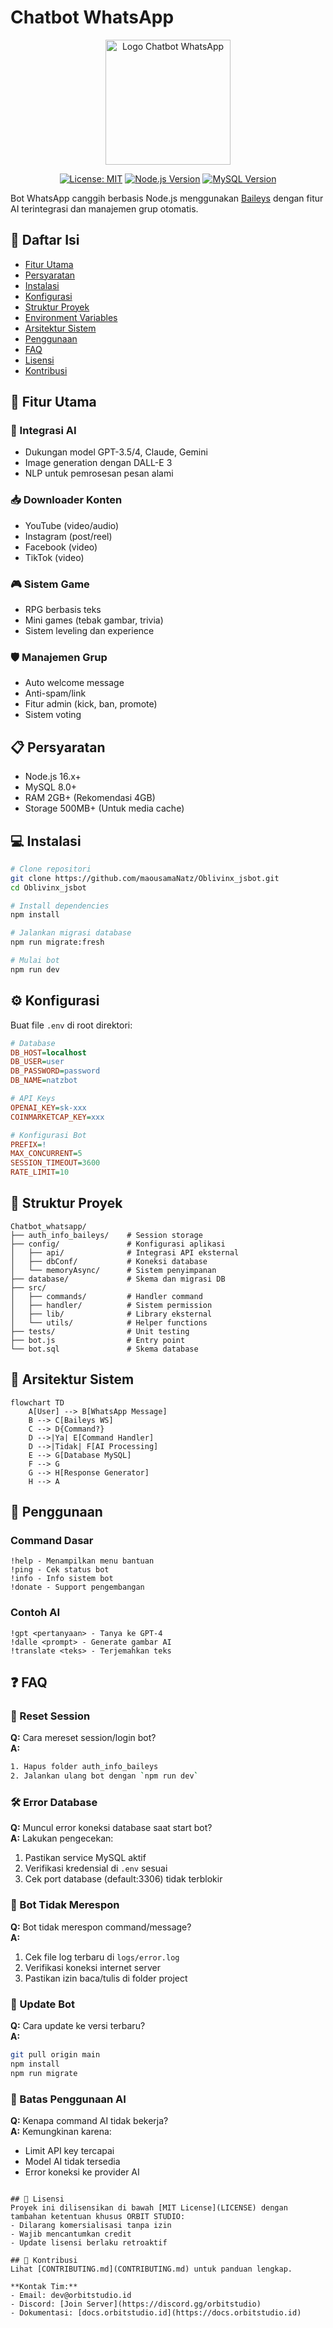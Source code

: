 # Chatbot WhatsApp

<div align="center">
  <img src="assets/logo.svg" alt="Logo Chatbot WhatsApp" width="200"/>
  
  [![License: MIT](https://img.shields.io/badge/License-MIT-yellow.svg)](https://opensource.org/licenses/MIT)
  [![Node.js Version](https://img.shields.io/badge/Node.js-16.x+-green.svg)](https://nodejs.org/)
  [![MySQL Version](https://img.shields.io/badge/MySQL-8.0+-blue.svg)](https://www.mysql.com/)
</div>

Bot WhatsApp canggih berbasis Node.js menggunakan [Baileys](https://github.com/WhiskeySockets/Baileys) dengan fitur AI terintegrasi dan manajemen grup otomatis.

## 📑 Daftar Isi
- [Fitur Utama](#-fitur-utama)
- [Persyaratan](#-persyaratan)
- [Instalasi](#-instalasi)
- [Konfigurasi](#-konfigurasi)
- [Struktur Proyek](#-struktur-proyek)
- [Environment Variables](#-environment-variables)
- [Arsitektur Sistem](#-arsitektur-sistem)
- [Penggunaan](#-penggunaan)
- [FAQ](#-faq)
- [Lisensi](#-lisensi)
- [Kontribusi](#-kontribusi)

## 🚀 Fitur Utama
### 🤖 Integrasi AI
- Dukungan model GPT-3.5/4, Claude, Gemini
- Image generation dengan DALL-E 3
- NLP untuk pemrosesan pesan alami

### 📥 Downloader Konten
- YouTube (video/audio)
- Instagram (post/reel)
- Facebook (video)
- TikTok (video)

### 🎮 Sistem Game
- RPG berbasis teks
- Mini games (tebak gambar, trivia)
- Sistem leveling dan experience

### 🛡️ Manajemen Grup
- Auto welcome message
- Anti-spam/link
- Fitur admin (kick, ban, promote)
- Sistem voting

## 📋 Persyaratan
- Node.js 16.x+
- MySQL 8.0+
- RAM 2GB+ (Rekomendasi 4GB)
- Storage 500MB+ (Untuk media cache)

## 💻 Instalasi
```bash
# Clone repositori
git clone https://github.com/maousamaNatz/Oblivinx_jsbot.git
cd Oblivinx_jsbot

# Install dependencies
npm install

# Jalankan migrasi database
npm run migrate:fresh

# Mulai bot
npm run dev
```

## ⚙️ Konfigurasi
Buat file `.env` di root direktori:
```ini
# Database
DB_HOST=localhost
DB_USER=user
DB_PASSWORD=password
DB_NAME=natzbot

# API Keys
OPENAI_KEY=sk-xxx
COINMARKETCAP_KEY=xxx

# Konfigurasi Bot
PREFIX=!
MAX_CONCURRENT=5
SESSION_TIMEOUT=3600
RATE_LIMIT=10
```

## 📂 Struktur Proyek
```
Chatbot_whatsapp/
├── auth_info_baileys/    # Session storage
├── config/               # Konfigurasi aplikasi
│   ├── api/              # Integrasi API eksternal
│   ├── dbConf/           # Koneksi database
│   └── memoryAsync/      # Sistem penyimpanan
├── database/             # Skema dan migrasi DB
├── src/
│   ├── commands/         # Handler command
│   ├── handler/          # Sistem permission
│   ├── lib/              # Library eksternal
│   └── utils/            # Helper functions
├── tests/                # Unit testing
├── bot.js                # Entry point
└── bot.sql               # Skema database
```

## 📐 Arsitektur Sistem
```mermaid
flowchart TD
    A[User] --> B[WhatsApp Message]
    B --> C[Baileys WS]
    C --> D{Command?}
    D -->|Ya| E[Command Handler]
    D -->|Tidak| F[AI Processing]
    E --> G[Database MySQL]
    F --> G
    G --> H[Response Generator]
    H --> A
```

## 📝 Penggunaan
### Command Dasar
```
!help - Menampilkan menu bantuan
!ping - Cek status bot
!info - Info sistem bot
!donate - Support pengembangan
```

### Contoh AI
```
!gpt <pertanyaan> - Tanya ke GPT-4
!dalle <prompt> - Generate gambar AI
!translate <teks> - Terjemahkan teks
```

## ❓ FAQ
### 🔄 Reset Session
**Q:** Cara mereset session/login bot?  
**A:** 
```bash
1. Hapus folder auth_info_baileys
2. Jalankan ulang bot dengan `npm run dev`
```

### 🛠️ Error Database
**Q:** Muncul error koneksi database saat start bot?  
**A:** Lakukan pengecekan:
1. Pastikan service MySQL aktif
2. Verifikasi kredensial di `.env` sesuai
3. Cek port database (default:3306) tidak terblokir

### 📶 Bot Tidak Merespon
**Q:** Bot tidak merespon command/message?  
**A:** 
1. Cek file log terbaru di `logs/error.log`
2. Verifikasi koneksi internet server
3. Pastikan izin baca/tulis di folder project

### 🔄 Update Bot
**Q:** Cara update ke versi terbaru?  
**A:** 
```bash
git pull origin main
npm install
npm run migrate
```

### 🤖 Batas Penggunaan AI
**Q:** Kenapa command AI tidak bekerja?  
**A:** Kemungkinan karena:
- Limit API key tercapai
- Model AI tidak tersedia
- Error koneksi ke provider AI
```

## 📜 Lisensi
Proyek ini dilisensikan di bawah [MIT License](LICENSE) dengan tambahan ketentuan khusus ORBIT STUDIO:
- Dilarang komersialisasi tanpa izin
- Wajib mencantumkan credit
- Update lisensi berlaku retroaktif

## 🤝 Kontribusi
Lihat [CONTRIBUTING.md](CONTRIBUTING.md) untuk panduan lengkap. 

**Kontak Tim:**
- Email: dev@orbitstudio.id
- Discord: [Join Server](https://discord.gg/orbitstudio)
- Dokumentasi: [docs.orbitstudio.id](https://docs.orbitstudio.id)
